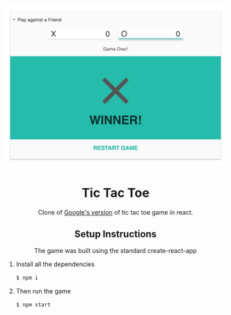 <p align="center">
  <a href="https://www.google.com/search?q=tic+tac+toe" rel="noopener" target="_blank"><img width="800" src="screenshot.png" alt="Screenshot "></a></p>
</p>

<h1 align="center">Tic Tac Toe</h1>

<div align="center">

Clone of [Google's version](https://github.concur.com/nui/nui-docs/blob/master/README.md) of tic tac toe game in react.

## Setup Instructions

The game was built using the standard create-react-app

</div>

1.  Install all the dependencies

    ```bash
    $ npm i
    ```

2.  Then run the game


    ```bash
    $ npm start
    ```
